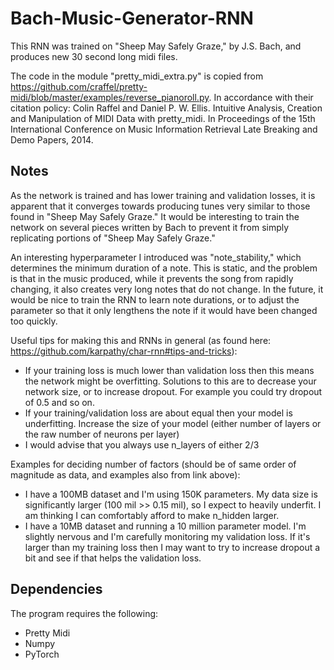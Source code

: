 # Bach-Music-Generator-RNN
This RNN was trained on "Sheep May Safely Graze," by J.S. Bach, and produces new 30 second long midi files.

The code in the module "pretty_midi_extra.py" is copied from https://github.com/craffel/pretty-midi/blob/master/examples/reverse_pianoroll.py. In accordance with their citation policy: Colin Raffel and Daniel P. W. Ellis. Intuitive Analysis, Creation and Manipulation of MIDI Data with pretty_midi. In Proceedings of the 15th International Conference on Music Information Retrieval Late Breaking and Demo Papers, 2014.

## Notes
As the network is trained and has lower training and validation losses, it is apparent that it converges towards producing tunes very similar to those found in "Sheep May Safely Graze." It would be interesting to train the network on several pieces written by Bach to prevent it from simply replicating portions of "Sheep May Safely Graze."

An interesting hyperparameter I introduced was "note_stability," which determines the minimum duration of a note. This is static, and the problem is that in the music produced, while it prevents the song from rapidly changing, it also creates very long notes that do not change. In the future, it would be nice to train the RNN to learn note durations, or to adjust the parameter so that it only lengthens the note if it would have been changed too quickly. 

Useful tips for making this and RNNs in general (as found here: https://github.com/karpathy/char-rnn#tips-and-tricks):
* If your training loss is much lower than validation loss then this means the network might be overfitting. Solutions to this are to decrease your network size, or to increase dropout. For example you could try dropout of 0.5 and so on.
* If your training/validation loss are about equal then your model is underfitting. Increase the size of your model (either number of layers or the raw number of neurons per layer)
* I would advise that you always use n_layers of either 2/3

Examples for deciding number of factors (should be of same order of magnitude as data, and examples also from link above):
* I have a 100MB dataset and I'm using 150K parameters. My data size is significantly larger (100 mil >> 0.15 mil), so I expect to heavily underfit. I am thinking I can comfortably afford to make n_hidden larger.
* I have a 10MB dataset and running a 10 million parameter model. I'm slightly nervous and I'm carefully monitoring my validation loss. If it's larger than my training loss then I may want to try to increase dropout a bit and see if that helps the validation loss.

## Dependencies
The program requires the following:
* Pretty Midi
* Numpy
* PyTorch
